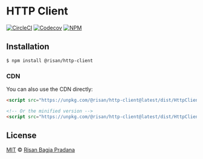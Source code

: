 # HTTP Client

[![CircleCI](https://circleci.com/gh/risan/http-client.svg?style=shield)](https://circleci.com/gh/risan/http-client)
[![Codecov](https://codecov.io/gh/risan/http-client/branch/master/graph/badge.svg)](https://codecov.io/gh/risan/http-client)
[![NPM](https://img.shields.io/npm/v/@risan/http-client)](https://www.npmjs.com/package/@risan/http-client)

## Installation

```bash
$ npm install @risan/http-client
```

### CDN

You can also use the CDN directly:

```html
<script src="https://unpkg.com/@risan/http-client@latest/dist/HttpClient.umd.js"></script>

<!-- Or the minified version -->
<script src="https://unpkg.com/@risan/http-client@latest/dist/HttpClient.umd.min.js"></script>
```

## License

[MIT](https://github.com/risan/helpers/blob/master/LICENSE) © [Risan Bagja Pradana](https://risanb.com)
